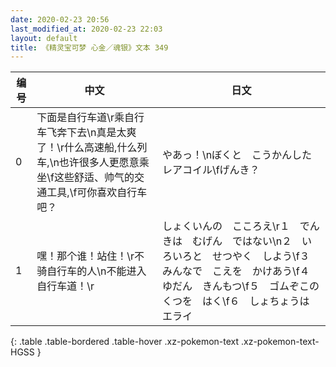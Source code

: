 ```yaml
---
date: 2020-02-23 20:56
last_modified_at: 2020-02-23 22:03
layout: default
title: 《精灵宝可梦 心金／魂银》文本 349
---
```

| 编号 | 中文 | 日文 |
| ---- | ---- | ---- |
| 0 | 下面是自行车道\r乘自行车飞奔下去\n真是太爽了！\r什么高速船,什么列车,\n也许很多人更愿意乘坐\f这些舒适、帅气的交通工具,\f可你喜欢自行车吧？ | やあっ！\nぼくと　こうかんした　レアコイル\fげんき？ |
| 1 | 嘿！那个谁！站住！\r不骑自行车的人\n不能进入自行车道！\r | しょくいんの　こころえ\r１　でんきは　むげん　ではない\n２　いろいろと　せつやく　しよう\f３　みんなで　こえを　かけあう\f４　ゆだん　きんもつ\f５　ゴムぞこの　くつを　はく\f６　しょちょうは　エライ |
{: .table .table-bordered .table-hover .xz-pokemon-text .xz-pokemon-text-HGSS }